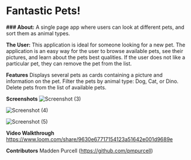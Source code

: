 # Fantastic Pets!

**### About:**
A single page app where users can look at different pets, and sort them as animal types.

**The User:** 
This application is ideal for someone looking for a new pet.
The application is an easy way for the user to browse available pets, see their pictures, and learn about the pets best qualities.
If the user does not like a particular pet, they can remove the pet from the list.


**Features**
Displays several pets as cards containing a picture and information on the pet.
Filter the pets by animal type: Dog, Cat, or Dino.
Delete pets from the list of available pets.


**Screenshots**
![Screenshot (3)](https://user-images.githubusercontent.com/86082231/127776071-ebc77246-c776-47ca-95aa-477727a52868.png)

![Screenshot (4)](https://user-images.githubusercontent.com/86082231/127776076-747ad753-b37d-494e-8b93-efae85f46e5b.png)

![Screenshot (5)](https://user-images.githubusercontent.com/86082231/127776082-de2ea99f-52b7-4f34-bee9-f1d2f6eaa006.png)


**Video Walkthrough**
https://www.loom.com/share/9630e67717154123a51642e001d9689e


**Contributors**
Madden Purcell (https://github.com/pmpurcell)



